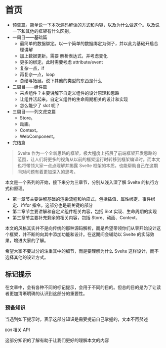 # 首页

- 预告篇。简单说一下本次源码解读的方式和内容，以及为什么做这个。以及说一下和其他的框架有什么区别。
- 一周目——基础篇
  - 最简单的数据绑定。以一个简单的数据绑定为例子，并以此为基础开启合理讲解
  - 加上数据更新。需要 解析表达式，并考虑变化
  - 更多的绑定。此时需要考虑 attribute/event
  - 复杂一点，if
  - 再复杂一点，loop
  - 总结与拓展。说下其他的类型的东西是什么
- 二周目——组件篇
  - 来点组件？主要讲解下自定义组件的设计原理和思路
  - 让组件活起来。自定义组件的生命周期相关的设计和实现
  - 怎么能少了 slot 呢？
- 三周目——列文虎克篇
  - Store。
  - 动画。
  - Context。
  - WebComponent。
- 完结篇

> Svelte 作为一个全新思路的框架，极大程度上拓展了前端框架开发思路的范围，让人们将更多的视角从以前的框架运行时转移到框架编译时。而本文也将带领大家一点点理解并揭露 Svelte 框架的本质。也能帮助自己在这期间对问题有着更加深入的思考。

本文是一个系列的开始，接下来分为三章节，分别从浅入深了解 Svelte 的执行方式和原理。

- 第一章节主要讲解基础的渲染流程和响应式，包括插值、属性绑定、事件绑定、if/for 指令。这部分也是最关键的部分
- 第二章节主要讲解和自定义组件相关内容，包括 Slot 实现、生命周期的实现
- 第三章节主要补充剩余的相关内容，包括 Store、动画、Context、

本文的风格其实并不是向传统的那种源码解析，而是希望带领你们从零开始设计这个框架，并不断的向其中添加功能和设计。在这期间会辅助以 Svelte 的实际效果，增进大家的了解。

希望大家不要过分的注重其中的细节，而是要理解为什么 Svelte 这样设计，而不选择其他的设计方式。

## 标记提示

在文章中，会有各种不同的标记提示，会用于不同的目的。但总的目的是为了让读者更加清晰明确的认识到这部分的重要性。

### 预备知识

当遇到如下提示时，表示这部分知识是需要提前自己掌握的，文本不再赘述

<md-note type="preknowledge">

<md-note-title>

`DOM` 相关 API

</md-note-title>

这部分知识的了解有助于让我们更好的理解本文的内容

</md-note>
